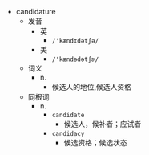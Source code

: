 - candidature
  - 发音
    - 英
      - `/'kændɪdətʃə/`
    - 美
      - `/'kændədətʃɚ/`
  - 词义
    - n.
      - 候选人的地位,候选人资格
  - 同根词
    - n.
      - `candidate`
        - 候选人，候补者；应试者
      - `candidacy`
        - 候选资格；候选状态
